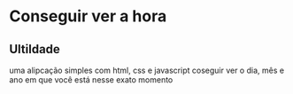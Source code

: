 # Conseguir ver a hora
## Ultildade
uma alipcação simples com html, css e javascript
coseguir ver o dia, mês e ano em que você está nesse exato momento
